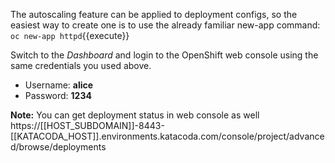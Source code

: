 
The autoscaling feature can be applied to deployment configs, so the easiest way to create one is to use the already familiar new-app command:
`oc new-app httpd`{{execute}}

Switch to the _Dashboard_ and login to the OpenShift web console using the same credentials you used above.

* Username: **alice**
* Password: **1234**

**Note:** You can get deployment status in web console as well https://[[HOST_SUBDOMAIN]]-8443-[[KATACODA_HOST]].environments.katacoda.com/console/project/advanced/browse/deployments